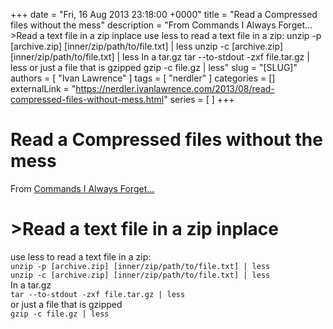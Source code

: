 +++
date = "Fri, 16 Aug 2013 23:18:00 +0000"
title = "Read a Compressed files without the mess"
description = "From Commands I Always Forget... &gt;Read a text file in a zip inplace use less to read a text file in a zip: unzip -p [archive.zip] [inner/zip/path/to/file.txt] | less unzip -c [archive.zip] [inner/zip/path/to/file.txt] | less In a tar.gz tar --to-stdout -zxf file.tar.gz | less or just a file that is gzipped gzip -c file.gz | less"
slug = "[SLUG]"
authors = [ "Ivan Lawrence" ]
tags = [ "nerdler" ]
categories = []
externalLink = "https://nerdler.ivanlawrence.com/2013/08/read-compressed-files-without-mess.html"
series = [ ]
+++

# Read a Compressed files without the mess

From [Commands I Always Forget...](http://nerdler.blogspot.com/2013/07/commands-i-always-forget.html)

\>Read a text file in a zip inplace
===================================

  
use less to read a text file in a zip:  
`unzip -p [archive.zip] [inner/zip/path/to/file.txt] | less`  
`unzip -c [archive.zip] [inner/zip/path/to/file.txt] | less`  
In a tar.gz  
`tar --to-stdout -zxf file.tar.gz | less`  
or just a file that is gzipped  
`gzip -c file.gz | less`